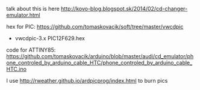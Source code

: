 talk about this is here http://kovo-blog.blogspot.sk/2014/02/cd-changer-emulator.html

hex for PIC: https://github.com/tomaskovacik/soft/tree/master/vwcdpic
- vwcdpic-3.x PIC12F629.hex

code for ATTINY85: https://github.com/tomaskovacik/arduino/blob/master/audi/cd_emulator/phone_controled_by_arduino_cable_HTC/phone_controled_by_arduino_cable_HTC.ino

I use http://rweather.github.io/ardpicprog/index.html to burn pics
